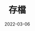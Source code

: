 ---
title: "存檔"
date: 2022-03-06
layout: "archives"
slug: "archives"
menu:
    main:
        weight: 8
        params: 
            icon: archives
---